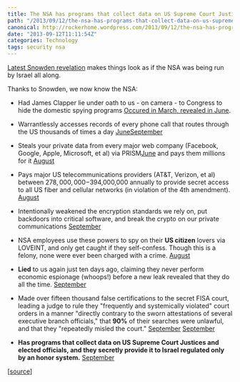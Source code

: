 ```yaml
---
title: The NSA has programs that collect data on US Supreme Court Justices and elected officials, and they secretly provide it to Israel
path: "/2013/09/12/the-nsa-has-programs-that-collect-data-on-us-supreme-court-justices-and-elected-officials-and-they-secretly-provide-it-to-israel/"
canonical: http://rockerhome.wordpress.com/2013/09/12/the-nsa-has-programs-that-collect-data-on-us-supreme-court-justices-and-elected-officials-and-they-secretly-provide-it-to-israel/
date: "2013-09-12T11:11:54Z"
categories: Technology
tags: security nsa
---
```

[Latest Snowden revelation](http://www.theguardian.com/world/2013/sep/11/nsa-americans-personal-data-israel-documents) makes things look as if the NSA was being run by Israel all along.<span class="more"></span>

Thanks to Snowden, we now know the NSA:

  * Had James Clapper lie under oath to us - on camera - to Congress to hide the domestic spying programs [Occured in March, revealed in June](http://www.nationalreview.com/article/350699/clappers-lie-charles-c-w-cooke).

  * Warrantlessly accesses records of every phone call that routes through the US thousands of times a day [June](http://www.theguardian.com/world/2013/jun/06/nsa-phone-records-verizon-court-order)[September](http://www.politico.com/story/2013/09/nsa-broke-rules-call-tracking-96571.html)

  * Steals your private data from every major web company (Facebook, Google, Apple, Microsoft, et al) via PRISM[June](http://www.theguardian.com/world/2013/jun/06/us-tech-giants-nsa-data) and pays them millions for it [August](http://www.theguardian.com/world/2013/aug/23/nsa-prism-costs-tech-companies-paid)

  * Pays major US telecommunications providers (AT&T, Verizon, et al) between $278,000,000-$394,000,000 annually to provide secret access to all US fiber and cellular networks (in violation of the 4th amendment). [August](http://www.washingtonpost.com/world/national-security/nsa-paying-us-companies-for-access-to-communications-networks/2013/08/29/5641a4b6-10c2-11e3-bdf6-e4fc677d94a1_story.html)

  * Intentionally weakened the encryption standards we rely on, put backdoors into critical software, and break the crypto on our private communications [September](http://www.nytimes.com/2013/09/06/us/nsa-foils-much-internet-encryption.html?pagewanted=all&_r=1&)

  * NSA employees use these powers to spy on their **US citizen** lovers via LOVEINT, and only get caught if they self-confess. Though this is a felony, none were ever been charged with a crime. [August](http://www.washingtonpost.com/blogs/the-switch/wp/2013/08/24/loveint-when-nsa-officers-use-their-spying-power-on-love-interests/)

  * **Lied** to us again just ten days ago, claiming they never perform economic espionage (whoops!) before a new leak revealed that they do all the time. [September](http://www.theguardian.com/world/2013/sep/09/nsa-spying-brazil-oil-petrobras)

  * Made over fifteen thousand false certifications to the secret FISA court, leading a judge to rule they "frequently and systemically violated" court orders in a manner "directly contrary to the sworn attestations of several executive branch officials," that **90%** of their searches were unlawful, and that they "repeatedly misled the court." [September](http://www.theguardian.com/world/2013/sep/10/nsa-violated-court-rules-data-documents) [September](http://blogs.wsj.com/washwire/2013/09/10/five-revelations-from-new-nsa-documents/?mod=e2tw)

  * **Has programs that collect data on US Supreme Court Justices and elected officials, and they secretly provide it to Israel regulated only by an honor system.** [September](http://www.theguardian.com/world/2013/sep/11/nsa-americans-personal-data-israel-documents)

[[source](http://www.reddit.com/r/worldnews/comments/1m73n4/nsa_shares_raw_intelligence_including_americans/cc6hdm2)]